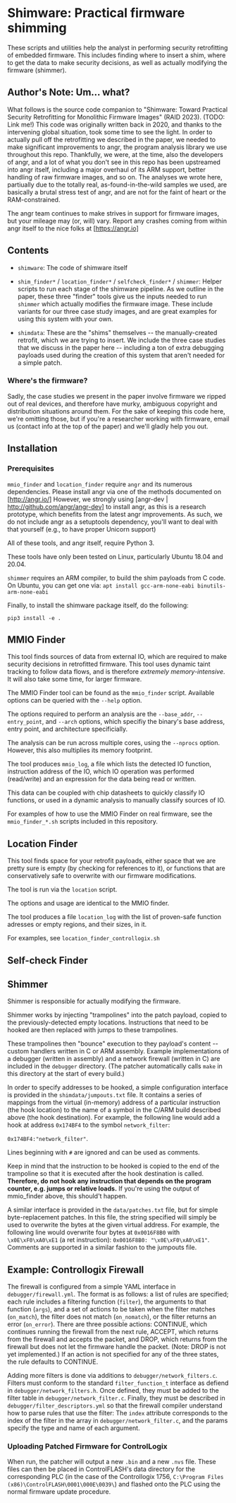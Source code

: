 # Shimware: Practical firmware shimming

These scripts and utilities help the analyst in performing security retrofitting of embedded firmware.
This includes finding where to insert a shim, where to get the data to make security decisions, as well as actually modifying the firmware (shimmer).

## Author's Note: Um... what?

What follows is the source code companion to "Shimware: Toward Practical Security Retrofitting for Monolithic
  Firmware Images" (RAID 2023). (TODO: Link me!) This code was originally written back in 2020, and thanks to the intervening global situation, took some time to see the light.
In order to actually pull off the retrofitting we described in the paper, we needed to make significant improvements to angr, the program analysis library we use throughout this repo.  Thankfully, we were, at the time, also the developers of angr, and a lot of what you don't see in this repo has been upstreamed into angr itself, including a major overhaul of its ARM support, better handling of raw firmware images, and so on. The analyses we wrote here, partiually due to the totally real, as-found-in-the-wild samples we used, are basically a brutal stress test of angr, and are not for the faint of heart or the RAM-constrained.  

The angr team continues to make strives in support for firmware images, but your mileage may (or, will) vary.
Report any crashes coming from within angr itself to the nice folks at [https://angr.io]

## Contents

* `shimware`: The code of shimware itself

* `shim_finder*` / `location_finder*` / `selfcheck_finder*` / `shimmer`: Helper scripts to run each stage of the shimware pipeline.  As we outline in the paper, these three "finder" tools give us the inputs needed to run `shimmer` which actually modifies the firmware image. These include variants for our three case study images, and are great examples for using this system with your own.

* `shimdata`: These are the "shims" themselves -- the manually-created retrofit, which we are trying to insert.  We include the three case studies that we discuss in the paper here -- including a ton of extra debugging payloads used during the creation of this system that aren't needed for a simple patch.

### Where's the firmware?
Sadly, the case studies we present in the paper involve firmware we ripped out of real devices, and therefore have murky, ambiguous copyright and distribution situations around them.  For the sake of keeping this code here, we're omitting those, but if you're a researcher working with firmware, email us (contact info at the top of the paper) and we'll gladly help you out.

## Installation

### Prerequisites
`mmio_finder` and `location_finder` require `angr` and its numerous dependencies.
Please install angr via one of the methods documented on [http://angr.io/]
However, we strongly using [angr-dev | http://github.com/angr/angr-dev] to install angr, as this is a research prototype, which benefits from the latest angr improvements. As such, we do not include angr as a setuptools dependency, you'll want to deal with that yourself (e.g., to have proper Unicorn support)

All of these tools, and angr itself, require Python 3.

These tools have only been tested on Linux, particularly Ubuntu 18.04 and 20.04.

`shimmer` requires an ARM compiler, to build the shim payloads from C code.
On Ubuntu, you can get one via: `apt install gcc-arm-none-eabi binutils-arm-none-eabi`

Finally, to install the shimware package itself, do the following:

`pip3 install -e .`


## MMIO Finder

This tool finds sources of data from external IO, which are required to make security decisions in retrofitted firmware.
This tool uses dynamic taint tracking to follow data flows, and is therefore *extremely memory-intensive*. It will also take some time, for larger firmware.

The MMIO Finder tool can be found as the `mmio_finder` script.
Available options can be queried with the `--help` option.

The options required to perform an analysis are the `--base_addr`, `--entry_point`, and `--arch` options, which specifiy the binary's base address, entry point, and architecture specificially.

The analysis can be run across multiple cores, using the `--nprocs` option.
However, this also multiplies its memory footprint.

The tool produces `mmio_log`, a file which lists the detected IO function, instruction address of the IO, which IO operation was performed (read/write) and an expression for the data being read or written.

This data can be coupled with chip datasheets to quickly classify IO functions, or used in a dynamic analysis to manually classify sources of IO.

For examples of how to use the MMIO Finder on real firmware, see the `mmio_finder_*.sh` scripts included in this repository.

## Location Finder

This tool finds space for your retrofit payloads, either space that we are pretty sure is empty (by checking for references to it), or functions that are conservatively safe to overwrite with our firmware modifications.

The tool is run via the `location` script.

The options and usage are identical to the MMIO finder.

The tool produces a file `location_log` with the list of proven-safe function adresses or empty regions, and their sizes, in it.

For examples, see `location_finder_controllogix.sh`

## Self-check Finder

## Shimmer

Shimmer is responsible for actually modifying the firmware.

Shimmer works by injecting "trampolines" into the patch payload, copied to the previously-detected empty locations. Instructions that need to be hooked are then replaced with jumps to these trampolines.

These trampolines then "bounce" execution to they payload's content -- custom handlers written in C or ARM assembly. Example implementations of a debugger (written in assembly) and a network firewall (written in C) are included in the `debugger` directory. (The patcher automatically calls `make` in this directory at the start of every build.)

In order to specify addresses to be hooked, a simple configuration interface is provided in the `shimdata/jumpouts.txt` file. It contains a series of mappings from the virtual (in-memory) address of a particular instruction (the hook location) to the name of a symbol in the C/ARM build described above (the hook destination). For example, the following line would add a hook at address `0x174BF4` to the symbol `network_filter`:

`0x174BF4:"network_filter"`.

Lines beginning with `#` are ignored and can be used as comments.

Keep in mind that the instruction to be hooked is copied to the end of the trampoline so that it is executed after the hook destination is called. **Therefore, do not hook any instruction that depends on the program counter, e.g. jumps or relative loads.** If you're using the output of mmio_finder above, this should't happen.

A similar interface is provided in the `data/patches.txt` file, but for simple byte-replacement patches. In this file, the string specified will simply be used to overwrite the bytes at the given virtual address. For example, the following line would overwrite four bytes at `0x0016F8B0` with `\x0E\xF0\xA0\xE1` (a ret instruction): `0x0016F8B0: "\x0E\xF0\xA0\xE1"`. Comments are supported in a similar fashion to the jumpouts file.

## Example: Controllogix Firewall

The firewall is configured from a simple YAML interface in `debugger/firewall.yml`. The format is as follows: a list of rules are specified; each rule includes a filtering function (`filter`), the arguments to that function (`args`), and a set of actions to be taken when the filter matches (`on_match`), the filter does not match (`on_nomatch`), or the filter returns an error (`on_error`). There are three possible actions: CONTINUE, which continues running the firewall from the next rule, ACCEPT, which returns from the firewall and accepts the packet, and DROP, which returns from the firewall but does not let the firmware handle the packet. (Note: DROP is not yet implemented.) If an action is not specified for any of the three states, the rule defaults to CONTINUE.

Adding more filters is done via additions to `debugger/network_filters.c`. Filters must conform to the standard `filter_function_t` interface as defiend in `debugger/network_filters.h`. Once defined, they must be added to the filter table in `debugger/network_filter.c`. Finally, they must be described in `debugger/filter_descriptors.yml` so that the firewall compiler understand how to parse rules that use the filter: The `index` attribute corresponds to the index of the filter in the array in `debugger/network_filter.c`, and the params specify the type and name of each argument.

### Uploading Patched Firmware for ControlLogix

When run, the patcher will output a new `.bin` and a new `.nvs` file. These files can then be placed in ControlFLASH's data directory for the corresponding PLC (in the case of the Controllogix 1756, `C:\Program Files (x86)\ControlFLASH\0001\000E\0039\`) and flashed onto the PLC using the normal firmware update procedure.
